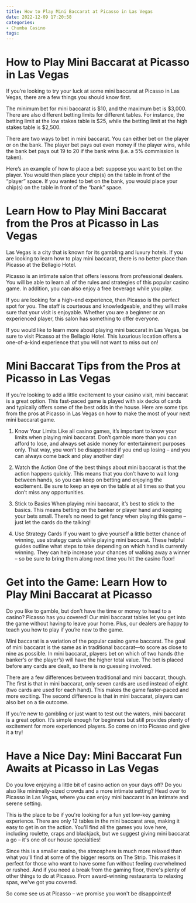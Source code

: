 ```yaml
---
title: How to Play Mini Baccarat at Picasso in Las Vegas 
date: 2022-12-09 17:20:58
categories:
- Chumba Casino
tags:
---
```



#  How to Play Mini Baccarat at Picasso in Las Vegas 

If you’re looking to try your luck at some mini baccarat at Picasso in Las Vegas, there are a few things you should know first. 

The minimum bet for mini baccarat is $10, and the maximum bet is $3,000. There are also different betting limits for different tables. For instance, the betting limit at the low stakes table is $25, while the betting limit at the high stakes table is $2,500.

There are two ways to bet in mini baccarat. You can either bet on the player or on the bank. The player bet pays out even money if the player wins, while the bank bet pays out 19 to 20 if the bank wins (i.e. a 5% commission is taken). 

Here’s an example of how to place a bet: suppose you want to bet on the player. You would then place your chip(s) on the table in front of the “player” space. If you wanted to bet on the bank, you would place your chip(s) on the table in front of the “bank” space.

#  Learn How to Play Mini Baccarat from the Pros at Picasso in Las Vegas 

Las Vegas is a city that is known for its gambling and luxury hotels. If you are looking to learn how to play mini baccarat, there is no better place than Picasso at the Bellagio Hotel.

Picasso is an intimate salon that offers lessons from professional dealers. You will be able to learn all of the rules and strategies of this popular casino game. In addition, you can also enjoy a free beverage while you play.

If you are looking for a high-end experience, then Picasso is the perfect spot for you. The staff is courteous and knowledgeable, and they will make sure that your visit is enjoyable. Whether you are a beginner or an experienced player, this salon has something to offer everyone.

If you would like to learn more about playing mini baccarat in Las Vegas, be sure to visit Picasso at the Bellagio Hotel. This luxurious location offers a one-of-a-kind experience that you will not want to miss out on!

#  Mini Baccarat Tips from the Pros at Picasso in Las Vegas 

If you’re looking to add a little excitement to your casino visit, mini baccarat is a great option. This fast-paced game is played with six decks of cards and typically offers some of the best odds in the house. Here are some tips from the pros at Picasso in Las Vegas on how to make the most of your next mini baccarat game.

1. Know Your Limits
Like all casino games, it’s important to know your limits when playing mini baccarat. Don’t gamble more than you can afford to lose, and always set aside money for entertainment purposes only. That way, you won’t be disappointed if you end up losing – and you can always come back and play another day!

2. Watch the Action
One of the best things about mini baccarat is that the action happens quickly. This means that you don’t have to wait long between hands, so you can keep on betting and enjoying the excitement. Be sure to keep an eye on the table at all times so that you don’t miss any opportunities.

3. Stick to Basics
When playing mini baccarat, it’s best to stick to the basics. This means betting on the banker or player hand and keeping your bets small. There’s no need to get fancy when playing this game – just let the cards do the talking!

4. Use Strategy Cards
If you want to give yourself a little better chance of winning, use strategy cards while playing mini baccarat. These helpful guides outline what steps to take depending on which hand is currently winning. They can help increase your chances of walking away a winner – so be sure to bring them along next time you hit the casino floor!

#  Get into the Game: Learn How to Play Mini Baccarat at Picasso 

Do you like to gamble, but don’t have the time or money to head to a casino? Picasso has you covered! Our mini baccarat tables let you get into the game without having to leave your home. Plus, our dealers are happy to teach you how to play if you’re new to the game.

Mini baccarat is a variation of the popular casino game baccarat. The goal of mini baccarat is the same as in traditional baccarat—to score as close to nine as possible. In mini baccarat, players bet on which of two hands (the banker’s or the player’s) will have the higher total value. The bet is placed before any cards are dealt, so there is no guessing involved.

There are a few differences between traditional and mini baccarat, though. The first is that in mini baccarat, only seven cards are used instead of eight (two cards are used for each hand). This makes the game faster-paced and more exciting. The second difference is that in mini baccarat, players can also bet on a tie outcome.

If you’re new to gambling or just want to test out the waters, mini baccarat is a great option. It’s simple enough for beginners but still provides plenty of excitement for more experienced players. So come on into Picasso and give it a try!

#  Have a Nice Day: Mini Baccarat Fun Awaits at Picasso in Las Vegas

Do you love enjoying a little bit of casino action on your days off? Do you also like minimally-sized crowds and a more intimate setting? Head over to Picasso in Las Vegas, where you can enjoy mini baccarat in an intimate and serene setting.

This is the place to be if you're looking for a fun yet low-key gaming experience. There are only 12 tables in the mini baccarat area, making it easy to get in on the action. You'll find all the games you love here, including roulette, craps and blackjack, but we suggest giving mini baccarat a go – it's one of our house specialties!

Since this is a smaller casino, the atmosphere is much more relaxed than what you'll find at some of the bigger resorts on The Strip. This makes it perfect for those who want to have some fun without feeling overwhelmed or rushed. And if you need a break from the gaming floor, there's plenty of other things to do at Picasso. From award-winning restaurants to relaxing spas, we've got you covered.

So come see us at Picasso – we promise you won't be disappointed!